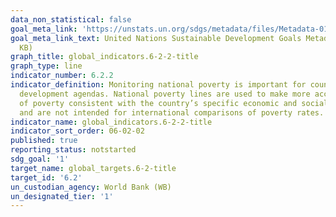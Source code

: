 ```yaml
---
data_non_statistical: false
goal_meta_link: 'https://unstats.un.org/sdgs/metadata/files/Metadata-01-02-01.pdf '
goal_meta_link_text: United Nations Sustainable Development Goals Metadata (PDF 98.2
  KB)
graph_title: global_indicators.6-2-2-title
graph_type: line
indicator_number: 6.2.2
indicator_definition: Monitoring national poverty is important for country-specific
  development agendas. National poverty lines are used to make more accurate estimates
  of poverty consistent with the country’s specific economic and social circumstances,
  and are not intended for international comparisons of poverty rates.
indicator_name: global_indicators.6-2-2-title
indicator_sort_order: 06-02-02
published: true
reporting_status: notstarted
sdg_goal: '1'
target_name: global_targets.6-2-title
target_id: '6.2'
un_custodian_agency: World Bank (WB)
un_designated_tier: '1'
---
```

